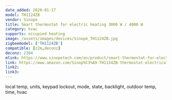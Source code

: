 ```yaml
---
date_added: 2020-01-17
model: TH1124ZB
vendor: Sinope
title: Smart thermostat for electric heating 3000 W / 4000 W
category: hvac
supports: occupied heating
image: /assets/images/devices/Sinope_TH1124ZB.jpg
zigbeemodel: ['TH1124ZB']
compatible: [z2m,deconz]
deconz: 2104
mlink: https://www.sinopetech.com/en/product/smart-thermostat-for-electric-heating-3000-w-zigbee/
link: https://www.amazon.com/Sinop%C3%A9-TH1124ZB-thermostat-electrical-heating/dp/B0785H4DDG
link2: 
link3: 
---
```

local temp, units, keypad lockout, mode, state, backlight, outdoor temp, time, hvac